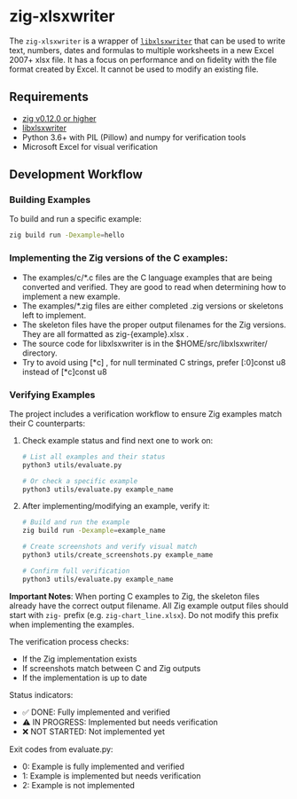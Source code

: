 # zig-xlsxwriter

The `zig-xlsxwriter` is a wrapper of [`libxlsxwriter`](https://github.com/jmcnamara/libxlsxwriter) that can be used to write text, numbers,
dates and formulas to multiple worksheets in a new Excel 2007+ xlsx file. It
has a focus on performance and on fidelity with the file format created by
Excel. It cannot be used to modify an existing file.


## Requirements

- [zig v0.12.0 or higher](https://ziglang.org/download)
- [libxlsxwriter](https://github.com/jmcnamara/libxlsxwriter)
- Python 3.6+ with PIL (Pillow) and numpy for verification tools
- Microsoft Excel for visual verification


## Development Workflow

### Building Examples

To build and run a specific example:

```bash
zig build run -Dexample=hello
```

### Implementing the Zig versions of the C examples:

- The examples/c/*.c files are the C language examples that are being converted
  and verified. They are good to read when determining how to implement a new
  example.
- The examples/*.zig files are either completed .zig versions or skeletons left
  to implement.
- The skeleton files have the proper output filenames for the Zig versions.
  They are all formatted as zig-{example}.xlsx .
- The source code for libxlsxwriter is in the $HOME/src/libxlsxwriter/ directory.
- Try to avoid using [*c] , for null terminated C strings, prefer [:0]const u8 instead of [*c]const u8


### Verifying Examples

The project includes a verification workflow to ensure Zig examples match their C counterparts:

1. Check example status and find next one to work on:
   ```bash
   # List all examples and their status
   python3 utils/evaluate.py
   
   # Or check a specific example
   python3 utils/evaluate.py example_name
   ```

2. After implementing/modifying an example, verify it:
   ```bash
   # Build and run the example
   zig build run -Dexample=example_name

   # Create screenshots and verify visual match
   python3 utils/create_screenshots.py example_name

   # Confirm full verification
   python3 utils/evaluate.py example_name
   ```

**Important Notes**: When porting C examples to Zig, the skeleton files already have the correct output filename. All Zig example output files should start with `zig-` prefix (e.g. `zig-chart_line.xlsx`). Do not modify this prefix when implementing the examples.

The verification process checks:
- If the Zig implementation exists
- If screenshots match between C and Zig outputs
- If the implementation is up to date

Status indicators:
- ✅ DONE: Fully implemented and verified
- ⚠️ IN PROGRESS: Implemented but needs verification
- ❌ NOT STARTED: Not implemented yet

Exit codes from evaluate.py:
- 0: Example is fully implemented and verified
- 1: Example is implemented but needs verification
- 2: Example is not implemented
